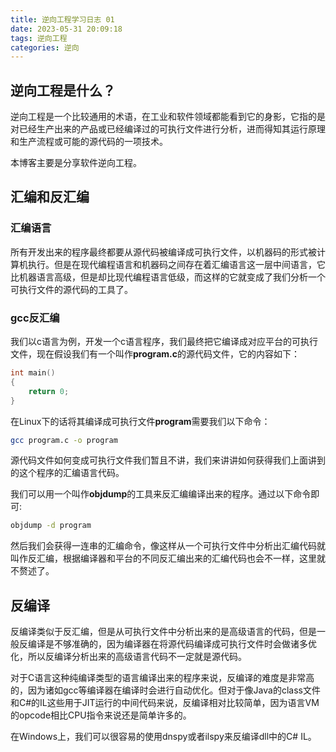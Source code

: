 ```yaml
---
title: 逆向工程学习日志 01
date: 2023-05-31 20:09:18
tags: 逆向工程
categories: 逆向
---
```


## 逆向工程是什么？

逆向工程是一个比较通用的术语，在工业和软件领域都能看到它的身影，它指的是对已经生产出来的产品或已经编译过的可执行文件进行分析，进而得知其运行原理和生产流程或可能的源代码的一项技术。

本博客主要是分享软件逆向工程。

## 汇编和反汇编

### 汇编语言

所有开发出来的程序最终都要从源代码被编译成可执行文件，以机器码的形式被计算机执行。但是在现代编程语言和机器码之间存在着汇编语言这一层中间语言，它比机器语言高级，但是却比现代编程语言低级，而这样的它就变成了我们分析一个可执行文件的源代码的工具了。

### gcc反汇编

我们以c语言为例，开发一个c语言程序，我们最终把它编译成对应平台的可执行文件，现在假设我们有一个叫作**program.c**的源代码文件，它的内容如下：
```c
int main()
{
    return 0;
}
```
在Linux下的话将其编译成可执行文件**program**需要我们以下命令：
```bash
gcc program.c -o program
```
源代码文件如何变成可执行文件我们暂且不讲，我们来讲讲如何获得我们上面讲到的这个程序的汇编语言代码。

我们可以用一个叫作**objdump**的工具来反汇编编译出来的程序。通过以下命令即可:
```bash
objdump -d program
```
然后我们会获得一连串的汇编命令，像这样从一个可执行文件中分析出汇编代码就叫作反汇编，根据编译器和平台的不同反汇编出来的汇编代码也会不一样，这里就不赘述了。

## 反编译

反编译类似于反汇编，但是从可执行文件中分析出来的是高级语言的代码，但是一般反编译是不够准确的，因为编译器在将源代码编译成可执行文件时会做诸多优化，所以反编译分析出来的高级语言代码不一定就是源代码。

对于C语言这种纯编译类型的语言编译出来的程序来说，反编译的难度是非常高的，因为诸如gcc等编译器在编译时会进行自动优化。但对于像Java的class文件和C#的IL这些用于JIT运行的中间代码来说，反编译相对比较简单，因为语言VM的opcode相比CPU指令来说还是简单许多的。

在Windows上，我们可以很容易的使用dnspy或者ilspy来反编译dll中的C# IL。